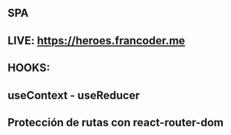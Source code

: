 ## SPA

## LIVE:  https://heroes.francoder.me

## HOOKS: 
## useContext - useReducer

## Protección de rutas con react-router-dom

